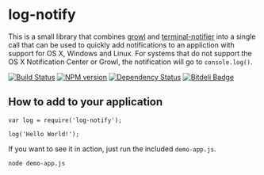 # log-notify
This is a small library that combines [growl][growl] and
[terminal-notifier][terminal-notifier] into a single call that can be used
to quickly add notifications to an appliction with support for OS X, Windows 
and Linux.  For systems that do not support the OS X Notification Center or
Growl, the notification will go to `console.log()`.

[![Build Status](https://travis-ci.org/jamsyoung/log-notify.png)](https://travis-ci.org/jamsyoung/log-notify)
[![NPM version](https://badge.fury.io/js/log-notify.png)](http://badge.fury.io/js/log-notify)
[![Dependency Status](https://gemnasium.com/jamsyoung/log-notify.png)](https://gemnasium.com/jamsyoung/log-notify)
[![Bitdeli Badge](https://d2weczhvl823v0.cloudfront.net/jamsyoung/log-notify/trend.png)](https://bitdeli.com/free "Bitdeli Badge")

<!--
[![NPM](https://nodei.co/npm/log-notify.png?downloads=true&stars=true)](https://nodei.co/npm/log-notify/)
-->

## How to add to your application

```
var log = require('log-notify');

log('Hello World!');
```

If you want to see it in action, just run the included `demo-app.js`.

```
node demo-app.js
```




[growl]: https://npmjs.org/package/growl
[terminal-notifier]: https://npmjs.org/package/terminal-notifier
